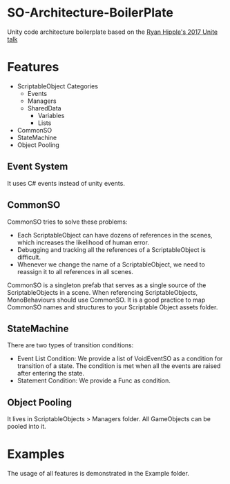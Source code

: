 # SO-Architecture-BoilerPlate
Unity code architecture boilerplate based on the [Ryan Hipple's 2017 Unite talk](https://www.youtube.com/watch?v=raQ3iHhE_Kk)

# Features
* ScriptableObject Categories
  - Events
  - Managers
  - SharedData
    - Variables
    - Lists
* CommonSO
* StateMachine
* Object Pooling

## Event System
It uses C# events instead of unity events.

## CommonSO
CommonSO tries to solve these problems:
- Each ScriptableObject can have dozens of references in the scenes, which increases the likelihood of human error.
- Debugging and tracking all the references of a ScriptableObject is difficult.
- Whenever we change the name of a ScriptableObject, we need to reassign it to all references in all scenes.

CommonSO is a singleton prefab that serves as a single source of the ScriptableObjects in a scene.
When referencing ScriptableObjects, MonoBehaviours should use CommonSO. It is a good practice to map CommonSO names and structures to your Scriptable Object assets folder.

## StateMachine
There are two types of transition conditions:
- Event List Condition: We provide a list of VoidEventSO as a condition for transition of a state. The condition is met when all the events are raised after entering the state.
- Statement Condition: We provide a Func<bool> as condition.
  
## Object Pooling
It lives in ScriptableObjects > Managers folder. All GameObjects can be pooled into it.

# Examples
The usage of all features is demonstrated in the Example folder.

